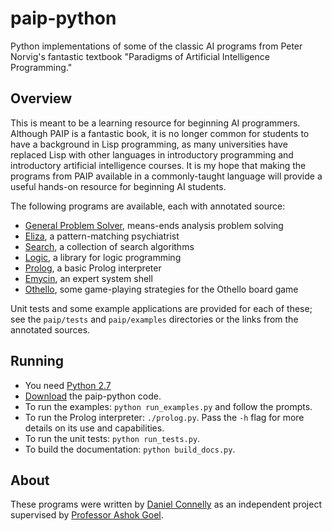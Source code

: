 paip-python
===========

Python implementations of some of the classic AI programs from Peter Norvig's
fantastic textbook "Paradigms of Artificial Intelligence Programming."


## Overview

This is meant to be a learning resource for beginning AI programmers.  Although
PAIP is a fantastic book, it is no longer common for students to have a
background in Lisp programming, as many universities have replaced Lisp with
other languages in introductory programming and introductory artificial
intelligence courses.  It is my hope that making the programs from PAIP
available in a commonly-taught language will provide a useful hands-on resource
for beginning AI students.

The following programs are available, each with annotated source:

- [General Problem Solver][GPS], means-ends analysis problem solving
- [Eliza][], a pattern-matching psychiatrist
- [Search][], a collection of search algorithms
- [Logic][], a library for logic programming
- [Prolog][], a basic Prolog interpreter
- [Emycin][], an expert system shell
- [Othello][], some game-playing strategies for the Othello board game

Unit tests and some example applications are provided for each of these; see the
`paip/tests` and `paip/examples` directories or the links from the annotated
sources.

[GPS]: http://dhconnelly.com/paip-python/docs/paip/gps.html
[Eliza]: http://dhconnelly.com/paip-python/docs/paip/eliza.html
[Search]: http://dhconnelly.com/paip-python/docs/paip/search.html
[Logic]: http://dhconnelly.com/paip-python/docs/paip/logic.html
[Prolog]: http://dhconnelly.com/paip-python/docs/prolog.html
[Emycin]: http://dhconnelly.com/paip-python/docs/paip/emycin.html
[Othello]: http://dhconnelly.com/paip-python/docs/paip/othello.html


## Running

- You need [Python 2.7][]
- [Download][] the paip-python code.
- To run the examples: `python run_examples.py` and follow the prompts.
- To run the Prolog interpreter: `./prolog.py`.  Pass the `-h` flag for more
  details on its use and capabilities.
- To run the unit tests: `python run_tests.py`.
- To build the documentation: `python build_docs.py`.


## About

These programs were written by [Daniel Connelly][homepage] as an independent
project supervised by [Professor Ashok Goel][goel].


[homepage]: http://www.dhconnelly.com
[goel]: http://home.cc.gatech.edu/dil/3
[Download]: https://github.com/dhconnelly/paip-python/zipball/master
[Trello]: https://trello.com/board/paip-python/4f4ba053201012e46306e5f0
[Python 2.7]: http://python.org/download/releases/2.7.2/
